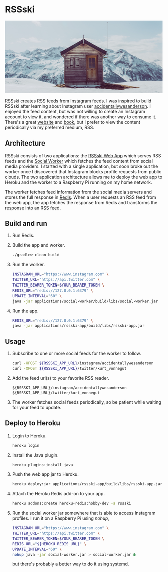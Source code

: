 # RSSski

![chalet](readme-images/chalet.jpg)

RSSski creates RSS feeds from Instagram feeds.
I was inspired to build RSSski after learning about Instagram user [accidentallywesanderson](https://www.instagram.com/accidentallywesanderson).
I enjoyed the feed content, but was not willing to create an Instagram account to view it, and wondered if there was
another way to consume it.
There's a great [website](https://accidentallywesanderson.com) and [book](https://accidentallywesanderson.com/book/),
but I prefer to view the content periodically via my preferred medium, RSS.

## Architecture

RSSski consists of two applications: the [RSSski Web App](applications/rssski-app) which serves RSS feeds and the
[Social Worker](applications/social-worker) which fetches the feed content from social media providers.
I started with a single application, but soon broke out the worker once I discovered that Instagram blocks profile
requests from public clouds.
The two application architecture allows me to deploy the web app to Heroku and the worker to a Raspberry Pi running on
my home network.

The worker fetches feed information from the social media servers and stores the full response in [Redis](https://redis.io).
When a user requests an RSS feed from the web app, the app fetches the response from Redis and transforms the response
into an RSS feed.

## Build and run

1.  Run Redis.

1.  Build the app and worker.
    ```bash
    ./gradlew clean build
    ```

1.  Run the worker.
    ```bash
    INSTAGRAM_URL="https://www.instagram.com" \
    TWITTER_URL="https://api.twitter.com" \
    TWITTER_BEARER_TOKEN=$YOUR_BEARER_TOKEN \
    REDIS_URL="redis://127.0.0.1:6379" \
    UPDATE_INTERVAL="60" \
    java -jar applications/social-worker/build/libs/social-worker.jar
    ```

1.  Run the app.
    ```bash
    REDIS_URL="redis://127.0.0.1:6379" \
    java -jar applications/rssski-app/build/libs/rssski-app.jar
    ```

## Usage

1.  Subscribe to one or more social feeds for the worker to follow.

    ```bash
    curl -XPOST ${RSSSKI_APP_URL}/instagram/accidentallywesanderson
    curl -XPOST ${RSSSKI_APP_URL}/twitter/kurt_vonnegut
    ```

1.  Add the feed url(s) to your favorite RSS reader.

    ```
    ${RSSSKI_APP_URL}/instagram/accidentallywesanderson
    ${RSSSKI_APP_URL}/twitter/kurt_vonnegut
    ```

1.  The worker fetches social feeds periodically, so be patient while waiting for your feed to update. 

## Deploy to Heroku

1.  Login to Heroku.
    ```bash
    heroku login
    ```

1.  Install the Java plugin.
    ```bash
    heroku plugins:install java
    ```

1.  Push the web app jar to Heroku.
    ```bash
    heroku deploy:jar applications/rssski-app/build/libs/rssski-app.jar --app rssski
    ```

1.  Attach the Heroku Redis add-on to your app.
    ```bash
    heroku addons:create heroku-redis:hobby-dev -a rssski
    ```

1.  Run the social worker jar somewhere that is able to access Instagram profiles.
    I run it on a Raspberry Pi using _nohup_,
    
    ```bash
    INSTAGRAM_URL="https://www.instagram.com" \
    TWITTER_URL="https://api.twitter.com" \
    TWITTER_BEARER_TOKEN=$YOUR_BEARER_TOKEN \
    REDIS_URL="${HEROKU_REDIS_URL}" \
    UPDATE_INTERVAL="60" \
    nohup java -jar social-worker.jar > social-worker.jar &
    ```
    
    but there's probably a better way to do it using systemd.
